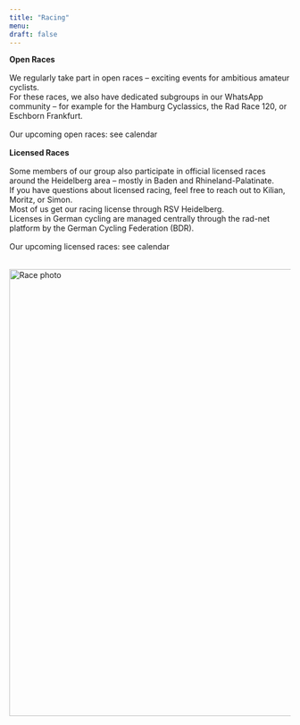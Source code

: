 ```yaml
---
title: "Racing"
menu:
draft: false
---
```


**Open Races**  
<div style="margin-top: 1.0rem;"></div>

We regularly take part in open races – exciting events for ambitious amateur cyclists.  
For these races, we also have dedicated subgroups in our WhatsApp community – for example for the Hamburg Cyclassics, the Rad Race 120, or Eschborn Frankfurt.  
<div style="margin-top: 1.0rem;"></div>

Our upcoming open races: see calendar  
<div style="margin-top: 1.0rem;"></div>

**Licensed Races**  
<div style="margin-top: 1.0rem;"></div>

Some members of our group also participate in official licensed races around the Heidelberg area – mostly in Baden and Rhineland-Palatinate.  
If you have questions about licensed racing, feel free to reach out to Kilian, Moritz, or Simon.  
Most of us get our racing license through RSV Heidelberg.  
Licenses in German cycling are managed centrally through the rad-net platform by the German Cycling Federation (BDR).  
<div style="margin-top: 1.0rem;"></div>

Our upcoming licensed races: see calendar  
<div style="margin-top: 1.0rem;"></div>

<div style="margin-top: 2rem; text-align: left;">
  <img src="/images/radrennen.jpg" alt="Race photo" width="800">
</div>

